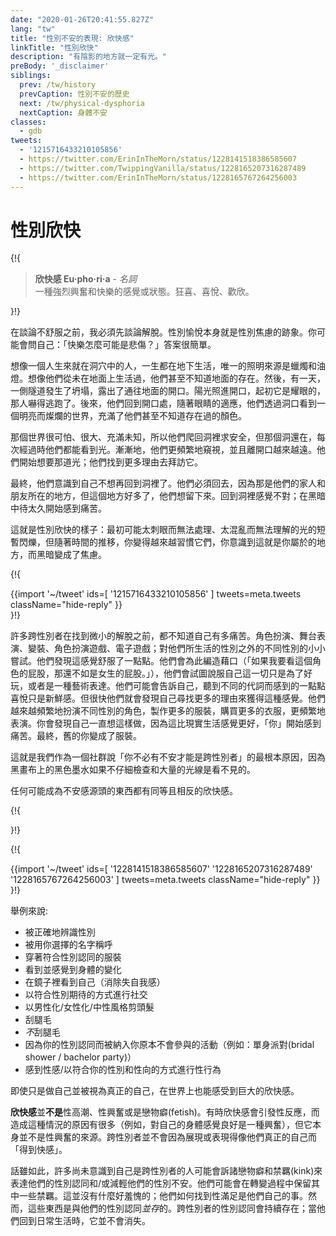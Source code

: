 ```yaml
---
date: "2020-01-26T20:41:55.827Z"
lang: "tw"
title: "性別不安的表現: 欣快感"
linkTitle: "性別欣快"
description: "有陰影的地方就一定有光。"
preBody: '_disclaimer'
siblings:
  prev: /tw/history
  prevCaption: 性別不安的歷史
  next: /tw/physical-dysphoria
  nextCaption: 身體不安
classes:
  - gdb
tweets:
  - '1215716433210105856'
  - https://twitter.com/ErinInTheMorn/status/1228141518386585607
  - https://twitter.com/TwippingVanilla/status/1228165207316287489
  - https://twitter.com/ErinInTheMorn/status/1228165767264256003
---
```


# 性別欣快

{!{
<div class="gutter"><blockquote>
  <strong>欣快感 Eu·pho·ri·a</strong> - <em>名詞</em><br>
  <!-- A feeling or state of intense excitement and happiness. Elation, joy, glee. -->
  一種強烈興奮和快樂的感覺或狀態。狂喜、喜悅、歡欣。
</blockquote></div>
}!}


<!-- Before I can talk about discomfort, I have to talk about relief. Gender euphoria is itself a sign of gender dysphoria. You might be asking yourself, "how can happiness be sadness?" The answer to that is simple. -->

在談論不舒服之前，我必須先談論解脫。性別愉悅本身就是性別焦慮的跡象。你可能會問自己：「快樂怎麼可能是悲傷？」答案很簡單。

<!-- Imagine a person who was born in a cave, who spent their entire life living underground, with their only source of illumination being candles and oil lamps. Imagine they've never been above ground; they don't even know the surface exists. Then, one day, a cave-in happens in a side tunnel, and reveals an opening to the surface. Sunlight pours into the opening, and at first it is blinding and the person runs away in fear. Later, they return to the opening, and, as the person's eyes adjust, they look out through the hole and see a bright and brilliant world full of colors they didn't even know existed. -->

想像一個人生來就在洞穴中的人，一生都在地下生活，唯一的照明來源是蠟燭和油燈。想像他們從未在地面上生活過，他們甚至不知道地面的存在。然後，有一天，一側隧道發生了坍塌，露出了通往地面的開口。陽光照進開口，起初它是耀眼的，那人嚇得逃跑了。後來，他們回到開口處，隨著眼睛的適應，他們透過洞口看到一個明亮而燦爛的世界，充滿了他們甚至不知道存在過的顏色。

<!-- That world is scary, huge, and full of unknowns, so they crawl back into the cave for safety, but that hole is still there, and they see the light every time they pass it. Gradually, they peek out more and more frequently, and further and further from the opening. They start to want that light; they find reasons to visit it more often. -->

那個世界很可怕、很大、充滿未知，所以他們爬回洞裡求安全，但那個洞還在，每次經過時他們都能看到光。漸漸地，他們更頻繁地窺視，並且離開口越來越遠。他們開始想要那道光；他們找到更多理由去拜訪它。

<!-- Eventually they realize that they don't want to go back into the hole any more. They have to go back, because that is where their family and friends are, but this place is so much better, and they want to stay here. Going back into the hole feels wrong; it starts to hurt to be in the dark so much. -->

最終，他們意識到自己不想再回到洞裡了。他們必須回去，因為那是他們的家人和朋友所在的地方，但這個地方好多了，他們想留下來。回到洞裡感覺不對；在黑暗中待太久開始感到痛苦。

<!-- This is what gender euphoria is like: brief flashes of a light that may be too bright to handle at first, too confusing to understand, but as time goes on you become more accustomed to them and you realize that this is where you belong, and the darkness becomes the dysphoria. -->

這就是性別欣快的樣子：最初可能太刺眼而無法處理、太混亂而無法理解的光的短暫閃爍，但隨著時間的推移，你變得越來越習慣它們，你意識到這就是你屬於的地方，而黑暗變成了焦慮。

{!{ <div class="gutter">{{import '~/tweet' ids=[
  '1215716433210105856'
] tweets=meta.tweets className="hide-reply" }}</div> }!}

<!-- Many trans people have no idea how much pain they are in until they find small bits of relief. Cosplay, stage acting, drag, role playing games, video games; small little forays into a different gender than they have lived as. They find that it feels just a little bit more comfortable. They'll make up excuses for why ("If I'm gonna be looking at this character's ass, it might as well be a girl's ass."), they'll try to convince themselves it's all just for fun, or an artistic expression. They might tell themselves that the bits of joy they feel at hearing a different pronoun are just novelty. But soon they find themselves looking for reasons to get that more often. More and more frequently they're role playing characters of a different sex, building more costumes, buying more clothes, performing more often. You find yourself wanting to do that all the time, because it just feels better than your real life, and being "you" starts to hurt. Eventually, the old you becomes the costume. -->

許多跨性別者在找到微小的解脫之前，都不知道自己有多痛苦。角色扮演、舞台表演、變裝、角色扮演遊戲、電子遊戲；對他們所生活的性別之外的不同性別的小小嘗試。他們發現這感覺舒服了一點點。他們會為此編造藉口（「如果我要看這個角色的屁股，那還不如是女生的屁股。」），他們會試圖說服自己這一切只是為了好玩，或者是一種藝術表達。他們可能會告訴自己，聽到不同的代詞而感到的一點點喜悅只是新鮮感。但很快他們就會發現自己尋找更多的理由來獲得這種感覺。他們越來越頻繁地扮演不同性別的角色，製作更多的服裝，購買更多的衣服，更頻繁地表演。你會發現自己一直想這樣做，因為這比現實生活感覺更好，「你」開始感到痛苦。最終，舊的你變成了服裝。

<!-- This is the most fundamental reason why we as a community say "you do not need dysphoria to be trans", because black ink on a black canvas isn't visible without close examination and a lot of light. -->

這就是我們作為一個社群說「你不必有不安才能是跨性別者」的最根本原因，因為黑畫布上的黑色墨水如果不仔細檢查和大量的光線是看不見的。

<!-- Anything that can be a source of dysphoria has an equal and opposite euphoria. -->

任何可能成為不安感源頭的東西都有同等且相反的欣快感。

{!{ <div class="print-break-before"></div> }!}

{!{ <div class="gutter">{{import '~/tweet' ids=[
  '1228141518386585607'
  '1228165207316287489'
  '1228165767264256003'
] tweets=meta.tweets className="hide-reply" }}</div> }!}

舉例來說:

<!-- - Being gendered correctly
- Being addressed by your chosen name
- Wearing correctly-gendered clothing
- Seeing and feeling changes in your body
- Seeing yourself in the mirror (removal of depersonalization)
- Socializing in a way that conforms with gendered expectations
- Getting a haircut in a masculine / feminine / androgynous manner
- Shaving your legs
- NOT shaving your legs
- Being included in something you wouldn't otherwise because of your assigned gender (e.g. bridal shower or bachelor party)
- Feeling sexy / having sex in a way that aligns with your gender and sexuality. -->

- 被正確地辨識性別
- 被用你選擇的名字稱呼
- 穿著符合性別認同的服裝
- 看到並感覺到身體的變化
- 在鏡子裡看到自己（消除失自我感）
- 以符合性別期待的方式進行社交
- 以男性化/女性化/中性風格剪頭髮
- 刮腿毛
- *不*刮腿毛
- 因為你的性別認同而被納入你原本不會參與的活動（例如：單身派對(bridal shower / bachelor party)）
- 感到性感/以符合你的性別和性向的方式進行性行為

<!-- Even just being out in the world as yourself and being seen as yourself can be massively euphoric. -->

即使只是做自己並被視為真正的自己，在世界上也能感受到巨大的欣快感。

<!-- **What euphoria is NOT** is a sexual high, turn-on, or fetish. Sometimes euphoria can trigger a sexual response, and there are many factors at play that cause that (feeling good about your body is a turn-on, for example), but it is not a source of sexual excitement. Trans people are not "getting off" on presenting or acting like their true selves. -->

**欣快感**並**不是**性高潮、性興奮或是戀物癖(fetish)。有時欣快感會引發性反應，而造成這種情況的原因有很多（例如，對自己的身體感覺良好是一種興奮），但它本身並不是性興奮的來源。跨性別者並不會因為展現或表現得像他們真正的自己而「得到快感」。

<!-- That said, many people who have not yet realized they are trans may resort to fetishes and kinks to express their gender and/or relieve their dysphoria. They may maintain some of these kinks through transition. There is no shame in this; how they find sexual fulfillment is their own business. However, these things are *alongside* their gender. A trans person's sense of gender persists indefinitely; it does not go away when they go back to their daily lives. -->

話雖如此，許多尚未意識到自己是跨性別者的人可能會訴諸戀物癖和禁羈(kink)來表達他們的性別認同和/或減輕他們的性別不安。他們可能會在轉變過程中保留其中一些禁羈。這並沒有什麼好羞愧的；他們如何找到性滿足是他們自己的事。然而，這些東西是與他們的性別認同*並存*的。跨性別者的性別認同會持續存在；當他們回到日常生活時，它並不會消失。
